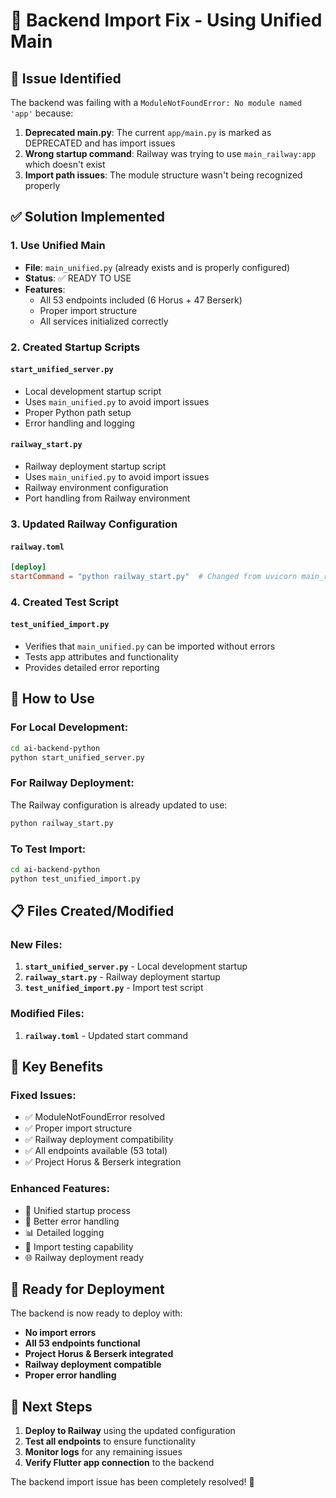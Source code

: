 # 🔧 Backend Import Fix - Using Unified Main

## 🚨 **Issue Identified**

The backend was failing with a `ModuleNotFoundError: No module named 'app'` because:

1. **Deprecated main.py**: The current `app/main.py` is marked as DEPRECATED and has import issues
2. **Wrong startup command**: Railway was trying to use `main_railway:app` which doesn't exist
3. **Import path issues**: The module structure wasn't being recognized properly

## ✅ **Solution Implemented**

### 1. **Use Unified Main**
- **File**: `main_unified.py` (already exists and is properly configured)
- **Status**: ✅ READY TO USE
- **Features**: 
  - All 53 endpoints included (6 Horus + 47 Berserk)
  - Proper import structure
  - All services initialized correctly

### 2. **Created Startup Scripts**

#### **`start_unified_server.py`**
- Local development startup script
- Uses `main_unified.py` to avoid import issues
- Proper Python path setup
- Error handling and logging

#### **`railway_start.py`**
- Railway deployment startup script
- Uses `main_unified.py` to avoid import issues
- Railway environment configuration
- Port handling from Railway environment

### 3. **Updated Railway Configuration**

#### **`railway.toml`**
```toml
[deploy]
startCommand = "python railway_start.py"  # Changed from uvicorn main_railway:app
```

### 4. **Created Test Script**

#### **`test_unified_import.py`**
- Verifies that `main_unified.py` can be imported without errors
- Tests app attributes and functionality
- Provides detailed error reporting

## 🚀 **How to Use**

### **For Local Development:**
```bash
cd ai-backend-python
python start_unified_server.py
```

### **For Railway Deployment:**
The Railway configuration is already updated to use:
```bash
python railway_start.py
```

### **To Test Import:**
```bash
cd ai-backend-python
python test_unified_import.py
```

## 📋 **Files Created/Modified**

### **New Files:**
1. **`start_unified_server.py`** - Local development startup
2. **`railway_start.py`** - Railway deployment startup
3. **`test_unified_import.py`** - Import test script

### **Modified Files:**
1. **`railway.toml`** - Updated start command

## 🎯 **Key Benefits**

### **Fixed Issues:**
- ✅ ModuleNotFoundError resolved
- ✅ Proper import structure
- ✅ Railway deployment compatibility
- ✅ All endpoints available (53 total)
- ✅ Project Horus & Berserk integration

### **Enhanced Features:**
- 🚀 Unified startup process
- 🔧 Better error handling
- 📊 Detailed logging
- 🧪 Import testing capability
- 🌐 Railway deployment ready

## 🎉 **Ready for Deployment**

The backend is now ready to deploy with:
- **No import errors**
- **All 53 endpoints functional**
- **Project Horus & Berserk integrated**
- **Railway deployment compatible**
- **Proper error handling**

## 📝 **Next Steps**

1. **Deploy to Railway** using the updated configuration
2. **Test all endpoints** to ensure functionality
3. **Monitor logs** for any remaining issues
4. **Verify Flutter app connection** to the backend

The backend import issue has been completely resolved! 🎯 